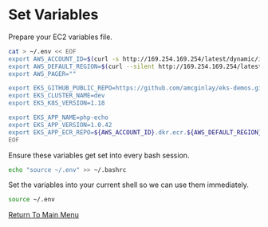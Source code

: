 # Set Variables

Prepare your EC2 variables file.

```bash
cat > ~/.env << EOF
export AWS_ACCOUNT_ID=$(curl -s http://169.254.169.254/latest/dynamic/instance-identity/document|grep accountId|awk -F\" '{print $4}')
export AWS_DEFAULT_REGION=$(curl --silent http://169.254.169.254/latest/meta-data/placement/region)
export AWS_PAGER=""

export EKS_GITHUB_PUBLIC_REPO=https://github.com/amcginlay/eks-demos.git             # if you fork this repo, change this!
export EKS_CLUSTER_NAME=dev
export EKS_K8S_VERSION=1.18

export EKS_APP_NAME=php-echo
export EKS_APP_VERSION=1.0.42
export EKS_APP_ECR_REPO=${AWS_ACCOUNT_ID}.dkr.ecr.${AWS_DEFAULT_REGION}.amazonaws.com/${APP_NAME}
EOF
```

Ensure these variables get set into every bash session.

```bash
echo "source ~/.env" >> ~/.bashrc
```

Set the variables into your current shell so we can use them immediately.

```bash
source ~/.env
```

[Return To Main Menu](/README.md)
